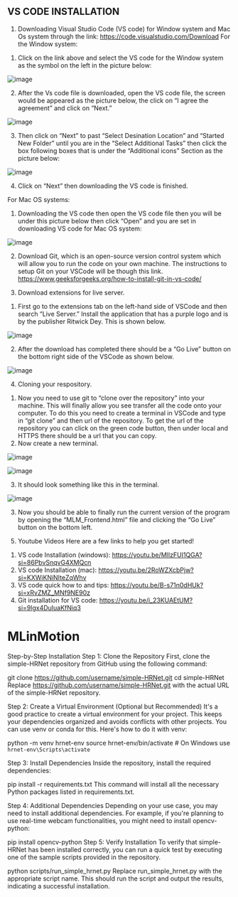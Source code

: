 ## VS CODE INSTALLATION
1) Downloading Visual Studio Code (VS code) for Window system and Mac Os system through the link: https://code.visualstudio.com/Download
For the Window system:
1.	Click on the link above and select the VS code for the Window system as the symbol on the left in the picture below:

![image](https://github.com/mkiroglu/MLinMotion/assets/143230329/ba2fa418-f599-44ad-875d-41e3b10862f0)

 
2.	After the Vs code file is downloaded, open the VS code file, the screen would be appeared as the picture below, the click on “I agree the agreement” and click on “Next.”

![image](https://github.com/mkiroglu/MLinMotion/assets/143230329/e7763257-1f98-49c3-a999-385dcaf3aaac)

 
3.	Then click on “Next” to past “Select Desination Location” and “Started New Folder” until you are in the “Select Additional Tasks” then click the box following boxes that is under the “Additional icons” Section as the picture below:

![image](https://github.com/mkiroglu/MLinMotion/assets/143230329/d9838417-9489-4965-8505-fd06bba8a57d)
 
4.	Click on “Next” then downloading the VS code is finished.


For Mac OS systems:
1.	Downloading the VS code then open the VS code file then you will be under this picture below then click “Open” and you are set in downloading VS code for Mac OS system:
 
![image](https://github.com/mkiroglu/MLinMotion/assets/143230329/9a5b3b60-3d0f-4497-af82-de218cc8e28f)

2) Download Git, which is an open-source version control system which will allow you to run the code on your own machine.
The instructions to setup Git on your VSCode will be though this link. https://www.geeksforgeeks.org/how-to-install-git-in-vs-code/


3) Download extensions for live server.
  1.	First go to the extensions tab on the left-hand side of VSCode and then search “Live Server.” Install the application that has a purple logo and is by the publisher Ritwick Dey. This is shown below.

![image](https://github.com/mkiroglu/MLinMotion/assets/143230329/318fdd5b-39b7-47f0-99b0-2576a2db8a76)

 
2.	After the download has completed there should be a “Go Live” button on the bottom right side of the VSCode as shown below.
 
![image](https://github.com/mkiroglu/MLinMotion/assets/143230329/d4ed99b3-7228-45fc-8d91-8397f3f56834)


4) Cloning your respository.
  1.	Now you need to use git to “clone over the repository” into your machine. This    will finally allow you see transfer all the code onto your computer. To do this you  need to create a terminal in VSCode and type in “git clone” and then url of the       repository. To get the url of the repository you can click on the green code button, then under local and HTTPS there should be a url that you can copy.
2.	Now create a new terminal.
 
 ![image](https://github.com/mkiroglu/MLinMotion/assets/143230329/996db314-2d27-475a-aa51-c6cbda4753e7)

![image](https://github.com/mkiroglu/MLinMotion/assets/143230329/90a9d00b-7215-4981-a5a8-a331cb432855)


3.	It should look something like this in the terminal.
 
![image](https://github.com/mkiroglu/MLinMotion/assets/143230329/3e64ff8e-8c46-4b3d-99df-6ab965d67e73)

3.	Now you should be able to finally run the current version of the program by opening the “MLM_Frontend.html” file and clicking the “Go Live” button on the bottom left.

5) Youtube Videos
Here are a few links to help you get started!

1.  VS code Installation (windows): https://youtu.be/MlIzFUI1QGA?si=86PbvSnqvG4XMQcn
2. VS code Installation (mac): https://youtu.be/2RoWZXcbPjw?si=KXWiKNiNIteZqWhv
3. VS code quick how to and tips: https://youtu.be/B-s71n0dHUk?si=xRvZMZ_MNf9NE90z
4. Git installation for VS code: https://youtu.be/i_23KUAEtUM?si=9lgx4DuIuaKfNiq3 

# MLinMotion
Step-by-Step Installation
Step 1: Clone the Repository
First, clone the simple-HRNet repository from GitHub using the following command:


git clone https://github.com/username/simple-HRNet.git
cd simple-HRNet
Replace https://github.com/username/simple-HRNet.git with the actual URL of the simple-HRNet repository.

Step 2: Create a Virtual Environment (Optional but Recommended)
It's a good practice to create a virtual environment for your project. This keeps your dependencies organized and avoids conflicts with other projects. You can use venv or conda for this. Here's how to do it with venv:


python -m venv hrnet-env
source hrnet-env/bin/activate  # On Windows use `hrnet-env\Scripts\activate`

Step 3: Install Dependencies
Inside the repository, install the required dependencies:


pip install -r requirements.txt
This command will install all the necessary Python packages listed in requirements.txt.

Step 4: Additional Dependencies
Depending on your use case, you may need to install additional dependencies. For example, if you're planning to use real-time webcam functionalities, you might need to install opencv-python:


pip install opencv-python
Step 5: Verify Installation
To verify that simple-HRNet has been installed correctly, you can run a quick test by executing one of the sample scripts provided in the repository.


python scripts/run_simple_hrnet.py
Replace run_simple_hrnet.py with the appropriate script name. This should run the script and output the results, indicating a successful installation.



